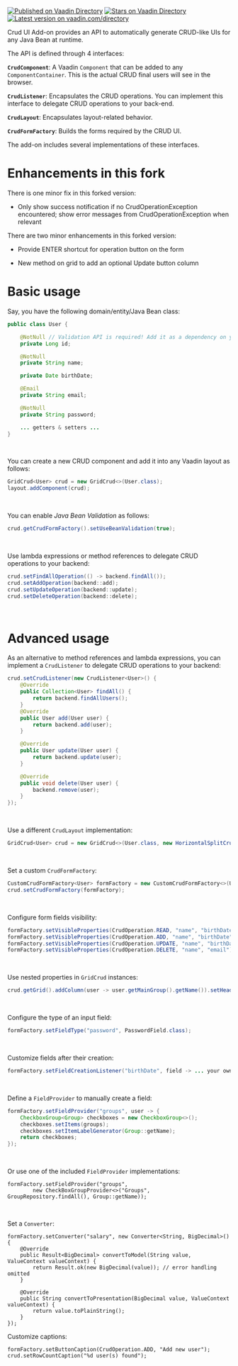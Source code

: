 [![Published on Vaadin  Directory](https://img.shields.io/badge/Vaadin%20Directory-published-00b4f0.svg)](https://vaadin.com/directory/component/crud-ui-add-on)
[![Stars on Vaadin Directory](https://img.shields.io/vaadin-directory/star/crud-ui-add-on.svg)](https://vaadin.com/directory/component/crud-ui-add-on)
[![Latest version on vaadin.com/directory](https://img.shields.io/vaadin-directory/v/crud-ui-add-on.svg)](https://img.shields.io/vaadin-directory/v/crud-ui-add-on.svg)

Crud UI Add-on provides an API to automatically generate CRUD-like UIs for any Java Bean at runtime.

The API is defined through 4 interfaces:

**`CrudComponent`**: A Vaadin `Component` that can be added to any `ComponentContainer`. This is the actual CRUD final users will see in the browser.

**`CrudListener`**: Encapsulates the CRUD operations. You can implement this interface to delegate CRUD operations to your back-end.

**`CrudLayout`**: Encapsulates layout-related behavior.

**`CrudFormFactory`**: Builds the forms required by the CRUD UI.

The add-on includes several implementations of these interfaces.

# Enhancements in this fork

There is one minor fix in this forked version:

- Only show success notification if no CrudOperationException encountered; show error messages from CrudOperationException when relevant

There are two minor enhancements in this forked version:

- Provide ENTER shortcut for operation button on the form

- New method on grid to add an optional Update button column

# Basic usage

Say, you have the following domain/entity/Java Bean class:
```java
public class User {

    @NotNull // Validation API is required! Add it as a dependency on your project
    private Long id;

    @NotNull
    private String name;

    private Date birthDate;

    @Email
    private String email;

    @NotNull
    private String password;

    ... getters & setters ...
}
```
&nbsp;

You can create a new CRUD component and add it into any Vaadin layout as follows:
```java
GridCrud<User> crud = new GridCrud<>(User.class);
layout.addComponent(crud);
```
&nbsp;

You can enable _Java Bean Validation_ as follows:
```java
crud.getCrudFormFactory().setUseBeanValidation(true);
```
&nbsp;

Use lambda expressions or method references to delegate CRUD operations to your backend:
```java
crud.setFindAllOperation(() -> backend.findAll());
crud.setAddOperation(backend::add);
crud.setUpdateOperation(backend::update);
crud.setDeleteOperation(backend::delete);
```
&nbsp;

# Advanced usage

As an alternative to method references and lambda expressions, you can implement a `CrudListener` to delegate CRUD operations to your backend:
```java
crud.setCrudListener(new CrudListener<User>() {
    @Override
    public Collection<User> findAll() {
        return backend.findAllUsers();
    }
    @Override
    public User add(User user) {
        return backend.add(user);
    }

    @Override
    public User update(User user) {
        return backend.update(user);
    }

    @Override
    public void delete(User user) {
        backend.remove(user);
    }
});
```
&nbsp;

Use a different `CrudLayout` implementation:
```java
GridCrud<User> crud = new GridCrud<>(User.class, new HorizontalSplitCrudLayout());
````
&nbsp;

Set a custom `CrudFormFactory`:
```java
CustomCrudFormFactory<User> formFactory = new CustomCrudFormFactory<>(User.class);
crud.setCrudFormFactory(formFactory);
```
&nbsp;

Configure form fields visibility:
```java
formFactory.setVisibleProperties(CrudOperation.READ, "name", "birthDate", "email", "groups", "mainGroup", "active");
formFactory.setVisibleProperties(CrudOperation.ADD, "name", "birthDate", "email", "password", "groups", "mainGroup", "active");
formFactory.setVisibleProperties(CrudOperation.UPDATE, "name", "birthDate", "email", "groups", "mainGroup", "active");
formFactory.setVisibleProperties(CrudOperation.DELETE, "name", "email");
````
&nbsp;

Use nested properties in `GridCrud` instances:
```java
crud.getGrid().addColumn(user -> user.getMainGroup().getName()).setHeader("Main group").setKey("key");
```
&nbsp;

Configure the type of an input field:
```java
formFactory.setFieldType("password", PasswordField.class);
```
&nbsp;

Customize fields after their creation:
```java
formFactory.setFieldCreationListener("birthDate", field -> ... your own logic here ...);
```
&nbsp;

Define a `FieldProvider` to manually create a field:
```java
formFactory.setFieldProvider("groups", user -> {
    CheckboxGroup<Group> checkboxes = new CheckboxGroup<>();
    checkboxes.setItems(groups);
    checkboxes.setItemLabelGenerator(Group::getName);
    return checkboxes;
});
```
&nbsp;

Or use one of the included `FieldProvider` implementations:
```
formFactory.setFieldProvider("groups",
        new CheckBoxGroupProvider<>("Groups", GroupRepository.findAll(), Group::getName));
```
&nbsp;

Set a `Converter`:

````
formFactory.setConverter("salary", new Converter<String, BigDecimal>() {
    @Override
    public Result<BigDecimal> convertToModel(String value, ValueContext valueContext) {
        return Result.ok(new BigDecimal(value)); // error handling omitted
    }

    @Override
    public String convertToPresentation(BigDecimal value, ValueContext valueContext) {
        return value.toPlainString();
    }
});
````

Customize captions:
```
formFactory.setButtonCaption(CrudOperation.ADD, "Add new user");
crud.setRowCountCaption("%d user(s) found");
```
&nbsp;

